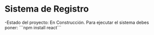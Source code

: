 <h1>Sistema de Registro</h1>
-Estado del proyecto: En Construcción.
Para ejecutar el sistema debes poner:
```npm install react```
